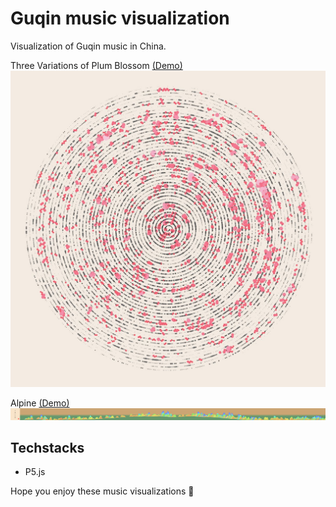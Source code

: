 # Guqin music visualization

Visualization of Guqin music in China.

Three Variations of Plum Blossom
[(Demo)](https://xinge94.github.io/mhsnp5/index.html)
![color matcher](./images/mhsn.jpg)

Alpine
[(Demo)](https://xinge94.github.io/gaoshanp5/index.html)
![color matcher](./images/gs.png)


## Techstacks

- P5.js

Hope you enjoy these music visualizations 🤩
